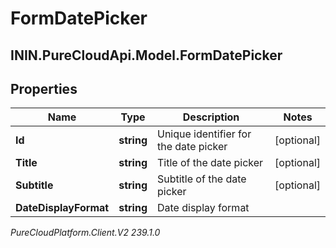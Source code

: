 # FormDatePicker

## ININ.PureCloudApi.Model.FormDatePicker

## Properties

|Name | Type | Description | Notes|
|------------ | ------------- | ------------- | -------------|
| **Id** | **string** | Unique identifier for the date picker | [optional] |
| **Title** | **string** | Title of the date picker | [optional] |
| **Subtitle** | **string** | Subtitle of the date picker | [optional] |
| **DateDisplayFormat** | **string** | Date display format | |



_PureCloudPlatform.Client.V2 239.1.0_
